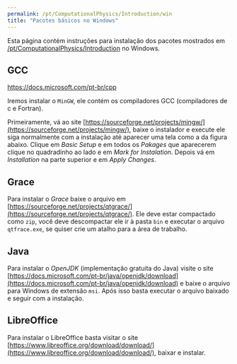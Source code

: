 ```yaml
---
permalink: /pt/ComputationalPhysics/Introduction/win
title: "Pacotes básicos no Windows"
---
```


Esta página contém instruções para instalação dos pacotes mostrados
em [/pt/ComputationalPhysics/Introduction](/pt/ComputationalPhysics/Introduction)
no Windows.

## GCC

https://docs.microsoft.com/pt-br/cpp

Iremos instalar o `MinGW`, ele contém os compiladores GCC (compiladores de c e Fortran).

Primeiramente, vá ao site [https://sourceforge.net/projects/mingw/](https://sourceforge.net/projects/mingw/),
baixe o instalador e execute ele siga normalmente com a instalação até aparecer uma tela como a da figura abaixo.
Clique em *Basic Setup* e em todos os *Pakages* que aparecerem clique no quadradinho
ao lado e em *Mark for Instalation*. Depois vá em *Installation* na parte superior e em *Apply Changes*.

## Grace

Para instalar o *Grace* baixe o arquivo em
[https://sourceforge.net/projects/qtgrace/](https://sourceforge.net/projects/qtgrace/).
Ele deve estar compactado como `zip`, você deve descompactar ele ir à
pasta `bin` e executar o arquivo `qtfrace.exe`, se quiser crie um atalho para a área de trabalho.

## Java

Para instalar o *OpenJDK* (implementação gratuita do Java) visite o site
[https://docs.microsoft.com/pt-br/java/openjdk/download](https://docs.microsoft.com/pt-br/java/openjdk/download)
e baixe o arquivo para Windows de extensão `msi`. Após isso basta executar o arquivo baixado e seguir com a instalação.

## LibreOffice

Para instalar o LibreOffice basta visitar o site
[https://www.libreoffice.org/download/download/](https://www.libreoffice.org/download/download/),
baixar e instalar.
